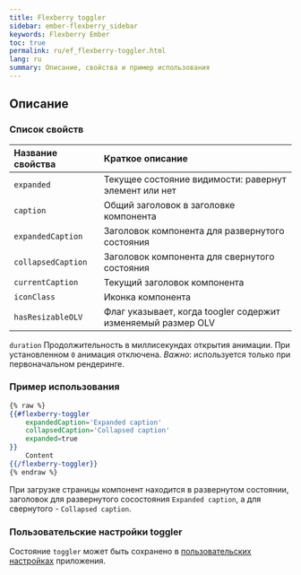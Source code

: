 ```yaml
---
title: Flexberry toggler
sidebar: ember-flexberry_sidebar
keywords: Flexberry Ember
toc: true
permalink: ru/ef_flexberry-toggler.html
lang: ru
summary: Описание, свойства и пример использования
---
```


## Описание

### Список свойств

Название свойства | Краткое описание
:-----------------|:------------------
`expanded` | Текущее состояние видимости: равернут элемент или нет
`caption` | Общий заголовок в заголовке компонента
`expandedCaption` | Заголовок компонента для развернутого состояния
`collapsedCaption` | Заголовок компонента для свернутого состояния
`currentCaption` | Текущий заголовок компонента
`iconClass` | Иконка компонента
`hasResizableOLV` | Флаг указывает, когда toogler содержит изменяемый размер OLV
`duration` Продолжительность в миллисекундах открытия анимации. При установленном `0` анимация отключена. _Важно_: используется только при первоначальном рендеринге.

### Пример использования

```hbs
{% raw %}
{{#flexberry-toggler
    expandedCaption='Expanded caption'
    collapsedCaption='Collapsed caption'
    expanded=true
}}
    Content
{{/flexberry-toggler}}
{% endraw %}
```

При загрузке страницы компонент находится в развернутом состоянии, заголовок для развернутого сосостояния `Expanded caption`, а для свернутого - `Collapsed caption`.

### Пользовательские настройки toggler

Состояние `toggler` может быть сохранено в [пользовательских настройках](ef_model-user-settings-service.html) приложения.
